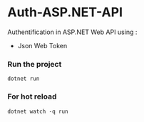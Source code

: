 # Auth-ASP.NET-API
Authentification in ASP.NET Web API using :
- Json Web Token

### Run the project ###
```
dotnet run
```
### For hot reload ###
```
dotnet watch -q run
```
